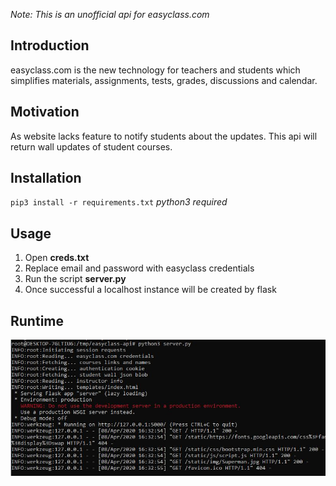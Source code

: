 <i>Note: This is an unofficial api for easyclass.com</i>

<h2>Introduction</h2>
easyclass.com is the new technology for teachers and students which simplifies materials, assignments, tests, grades, discussions and calendar.

<h2>Motivation</h2>
As website lacks feature to notify students about the updates. This api will return wall updates of student courses.

<h2>Installation</h2>
 <code>pip3 install -r requirements.txt</code> <i>python3 required</i>

<h2>Usage</h2>
<ol>
 <li>Open <b>creds.txt</b></li>
 <li>Replace email and password with easyclass credentials</li>
 <li>Run the script <b>server.py</b> </li>
 <li>Once successful a localhost instance will be created by flask</li>
</ol>

## Runtime
![Runtime image](runtime.JPG)



